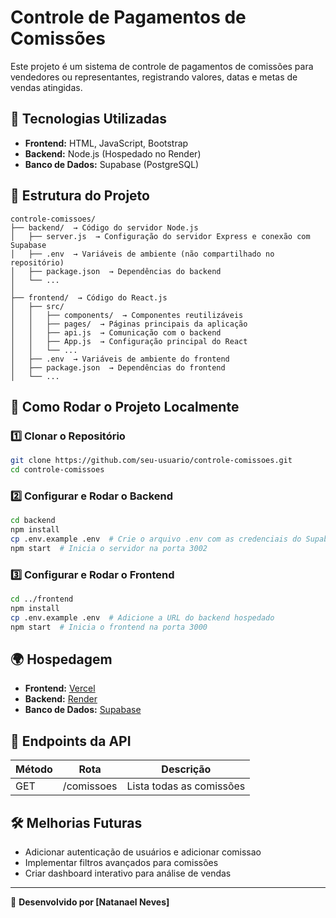 # Controle de Pagamentos de Comissões

Este projeto é um sistema de controle de pagamentos de comissões para vendedores ou representantes, registrando valores, datas e metas de vendas atingidas.

## 🔗 Tecnologias Utilizadas
- **Frontend:** HTML, JavaScript, Bootstrap
- **Backend:** Node.js (Hospedado no Render)
- **Banco de Dados:** Supabase (PostgreSQL)

## 📂 Estrutura do Projeto
```
controle-comissoes/
├── backend/  → Código do servidor Node.js
│   ├── server.js  → Configuração do servidor Express e conexão com Supabase
│   ├── .env  → Variáveis de ambiente (não compartilhado no repositório)
│   ├── package.json  → Dependências do backend
│   └── ...
│
├── frontend/  → Código do React.js
│   ├── src/
│   │   ├── components/  → Componentes reutilizáveis
│   │   ├── pages/  → Páginas principais da aplicação
│   │   ├── api.js  → Comunicação com o backend
│   │   ├── App.js  → Configuração principal do React
│   │   └── ...
│   ├── .env  → Variáveis de ambiente do frontend
│   ├── package.json  → Dependências do frontend
│   └── ...
```

## 🚀 Como Rodar o Projeto Localmente

### 1️⃣ Clonar o Repositório
```sh
git clone https://github.com/seu-usuario/controle-comissoes.git
cd controle-comissoes
```

### 2️⃣ Configurar e Rodar o Backend
```sh
cd backend
npm install
cp .env.example .env  # Crie o arquivo .env com as credenciais do Supabase
npm start  # Inicia o servidor na porta 3002
```

### 3️⃣ Configurar e Rodar o Frontend
```sh
cd ../frontend
npm install
cp .env.example .env  # Adicione a URL do backend hospedado
npm start  # Inicia o frontend na porta 3000
```

## 🌍 Hospedagem
- **Frontend:** [Vercel](https://controle-comissoes.vercel.app)
- **Backend:** [Render](https://controle-comissoes.onrender.com)
- **Banco de Dados:** [Supabase](https://supabase.com)

## 📌 Endpoints da API
| Método | Rota        | Descrição |
|--------|------------|------------|
| GET    | /comissoes | Lista todas as comissões |

## 🛠️ Melhorias Futuras
- Adicionar autenticação de usuários e adicionar comissao
- Implementar filtros avançados para comissões
- Criar dashboard interativo para análise de vendas

---
🚀 **Desenvolvido por [Natanael Neves]**

